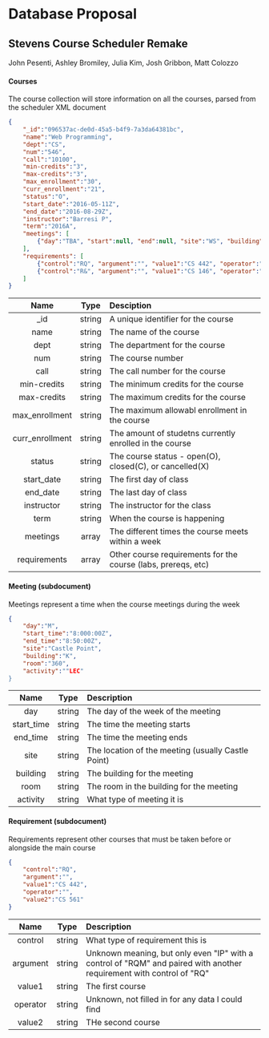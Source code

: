 # Database Proposal
## Stevens Course Scheduler Remake
John Pesenti, Ashley Bromiley, Julia Kim, Josh Gribbon, Matt Colozzo


#### Courses
The course collection will store information on all the courses, parsed from the scheduler XML document
```json
{
    "_id":"096537ac-de0d-45a5-b4f9-7a3da64381bc",
    "name":"Web Programming",
    "dept":"CS",
    "num":"546",
    "call":"10100",
    "min-credits":"3",
    "max-credits":"3",
    "max_enrollment":"30",
    "curr_enrollment":"21",
    "status":"O",
    "start_date":"2016-05-11Z",
    "end_date":"2016-08-29Z",
    "instructor":"Barresi P",
    "term":"2016A",
    "meetings": [
        {"day":"TBA", "start":null, "end":null, "site":"WS", "building":"OFF", "room":"WEB", "activity":"LEC"}
    ],
    "requirements": [
        {"control":"RQ", "argument":"", "value1":"CS 442", "operator":"", "value2":"CS561"},
        {"control":"R&", "argument":"", "value1":"CS 146", "operator":"", "value2":"SOC 611"}
    ]
}
```

| Name | Type| Desciption |
| :---: | :---: | :--- | 
| _id | string | A unique identifier for the course |
| name | string | The name of the course |
| dept | string | The department for the course
| num | string | The course number |
| call | string | The call number for the course |
| min-credits | string | The minimum credits for the course | 
| max-credits | string | The maximum credits for the course |
| max_enrollment | string | The maximum allowabl enrollment in the course |
| curr_enrollment | string | The amount of studetns currently enrolled in the course |
| status | string | The course status - open(O), closed(C), or cancelled(X) |
| start_date | string | The first day of class |
| end_date | string | The last day of class |
| instructor | string | The instructor for the class |
| term | string | When the course is happening |
| meetings | array | The different times the course meets within a week
| requirements | array | Other course requirements for the course (labs, prereqs, etc)


#### Meeting (subdocument)
Meetings represent a time when the course meetings during the week
```json
{
    "day":"M",
    "start_time":"8:000:00Z",
    "end_time":"8:50:00Z",
    "site":"Castle Point",
    "building":"K",
    "room":"360",
    "activity":""LEC"
}
```

| Name | Type | Description |
| :---: | :---: | :--- |
| day | string | The day of the week of the meeting |
| start_time | string | The time the meeting starts |
| end_time | string | The time the meeting ends |
| site | string | The location of the meeting (usually Castle Point) |
| building | string | The building for the meeting |
| room | string | The room in the building for the meeting |
| activity | string | What type of meeting it is |


#### Requirement (subdocument)
Requirements represent other courses that must be taken before or alongside the main course
```json
{
    "control":"RQ",
    "argument":"",
    "value1":"CS 442",
    "operator":"",
    "value2":"CS 561"
}
```
| Name | Type | Description |
| :---: | :---: | :--- |
| control | string | What type of requirement this is |
| argument | string | Unknown meaning, but only even "IP" with a control of "RQM" and paired with another requirement with control of "RQ" |
| value1 | string | The first course |
| operator | string | Unknown, not filled in for any data I could find |
| value2 | string | THe second course |
